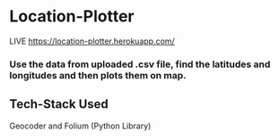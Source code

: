 # Location-Plotter

LIVE https://location-plotter.herokuapp.com/

### Use the data from uploaded .csv file, find the latitudes and longitudes and then plots them on map.
## Tech-Stack Used
Geocoder and Folium (Python Library)
